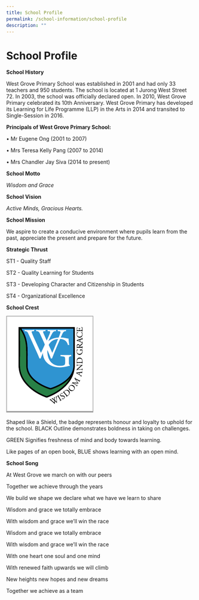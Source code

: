 ```yaml
---
title: School Profile
permalink: /school-information/school-profile
description: ""
---
```


# School Profile

**School History**

West Grove Primary School was established in 2001 and had only 33 teachers and 950 students. The school is located at 1 Jurong West Street 72.  In 2003, the school was officially declared open.  In 2010, West Grove Primary celebrated its 10th Anniversary. West Grove Primary has developed its Learning for Life Programme (LLP) in the Arts in 2014 and transited to Single-Session in 2016.


**Principals of West Grove Primary School:**

•          Mr Eugene Ong (2001 to 2007)

•          Mrs Teresa Kelly Pang (2007 to 2014)

•          Mrs Chandler Jay Siva (2014 to present)

**School Motto**

*Wisdom and Grace*

**School Vision**

*Active Minds, Gracious Hearts.*

**School Mission**

We aspire to create a conducive environment where pupils learn from the past, appreciate the present and prepare for the future.


**Strategic Thrust**

ST1 - Quality Staff

ST2 - Quality Learning for Students

ST3 - Developing Character and Citizenship in Students

ST4 - Organizational Excellence

**School Crest**

![](/images/School%20Crest.png)

Shaped like a Shield, the badge represents honour and loyalty to uphold for the school. BLACK Outline demonstrates boldness in taking on challenges.

GREEN Signifies freshness of mind and body towards learning.

Like pages of an open book, BLUE shows learning with an open mind.


**School Song**

At West Grove we march on with our peers

Together we achieve through the years

We build we shape we declare what we have we learn to share


Wisdom and grace we totally embrace

With wisdom and grace we’ll win the race

Wisdom and grace we totally embrace

With wisdom and grace we’ll win the race


With one heart one soul and one mind

With renewed faith upwards we will climb

New heights new hopes and new dreams

Together we achieve as a team